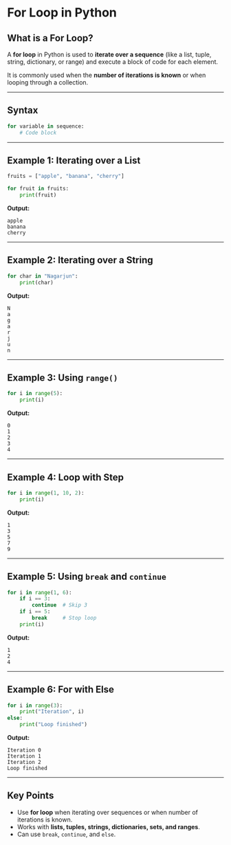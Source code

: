 # For Loop in Python  

## What is a For Loop?  
A **for loop** in Python is used to **iterate over a sequence** (like a list, tuple, string, dictionary, or range) and execute a block of code for each element.  

It is commonly used when the **number of iterations is known** or when looping through a collection.  

---

## Syntax
```python
for variable in sequence:
    # Code block
```
---

## Example 1: Iterating over a List
```python
fruits = ["apple", "banana", "cherry"]

for fruit in fruits:
    print(fruit)
```
**Output:**
```
apple
banana
cherry
```

---

## Example 2: Iterating over a String
```python
for char in "Nagarjun":
    print(char)
```
**Output:**
```
N
a
g
a
r
j
u
n
```

---

## Example 3: Using `range()`
```python
for i in range(5):
    print(i)
```
**Output:**
```
0
1
2
3
4
```

---

## Example 4: Loop with Step
```python
for i in range(1, 10, 2):
    print(i)
```
**Output:**
```
1
3
5
7
9
```

---

## Example 5: Using `break` and `continue`
```python
for i in range(1, 6):
    if i == 3:
        continue  # Skip 3
    if i == 5:
        break     # Stop loop
    print(i)
```
**Output:**
```
1
2
4
```

---

## Example 6: For with Else
```python
for i in range(3):
    print("Iteration", i)
else:
    print("Loop finished")
```
**Output:**
```
Iteration 0
Iteration 1
Iteration 2
Loop finished
```

---

## Key Points
- Use **for loop** when iterating over sequences or when number of iterations is known.  
- Works with **lists, tuples, strings, dictionaries, sets, and ranges**.  
- Can use `break`, `continue`, and `else`.  
